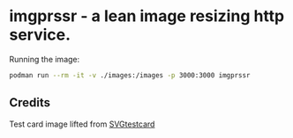 # imgprssr - a lean image resizing http service.

Running the image:

```bash
podman run --rm -it -v ./images:/images -p 3000:3000 imgprssr
```

## Credits

Test card image lifted from [SVGtestcard](https://github.com/edent/SVGtestcard)
